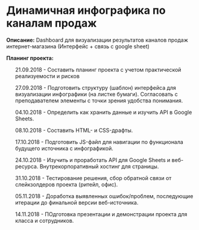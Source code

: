 <h1><b>Динамичная инфографика по каналам продаж</b></h1>

<b>Описание:</b>
Dashboard для визуализации результатов каналов продаж интернет-магазина (Интерфейс + связь с google sheet)


<b>Планинг проекта:</b>
<ul>21.09.2018 - Составить планинг проекта с учетом практической реализуемости и рисков</ul>
<ul>27.09.2018 - Подготовить структуру (шаблон) интерфейса для визуализации инфографики (на листке бумаги). Согласовать с преподавателем элементы с точки зрения удобства понимания.</ul>
<ul>04.10.2018 - Определить как хранить данные и изучить API в Google Sheets.</ul>
<ul>08.10.2018 - Составить HTML- и CSS-драфты.</ul>
<ul>17.10.2018 - Подготовить JS-файл для навигации по функционала будущего источника с инфографикой.</ul>
<ul>24.10.2018 - Изучить и проработать API для Google Sheets и веб-ресурса. Внутрекорпоративный хостинг для страницы.</ul>
<ul>31.10.2018 - Тестирование решения, сбор обратной связи от слейкзолдеров проекта (ритейл, офис).</ul>
<ul>05.11.2018 - Доработка выявленных ошибок/проблем, последующие итерации до финальной версии веб-источника.</ul>
<ul>14.11.2018 - ПОдготовка презентации и демонстрации проекта для класса и сотрудников.</ul>
